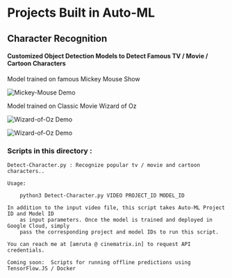 
# Projects Built in Auto-ML

## Character Recognition

#### Customized Object Detection Models to Detect Famous TV / Movie / Cartoon Characters

Model trained on famous Mickey Mouse Show

![Mickey-Mouse Demo](demos/mickey-mouse.gif)

Model trained on Classic Movie Wizard of Oz 

![Wizard-of-Oz Demo](demos/wizard-of-oz-1.gif)

![Wizard-of-Oz Demo](demos/wizard-of-oz-2.gif)

### Scripts in this directory :

	Detect-Character.py : Recognize popular tv / movie and cartoon characters..

	Usage:

		python3 Detect-Character.py VIDEO PROJECT_ID MODEL_ID

	In addition to the input video file, this script takes Auto-ML Project ID and Model ID
        as input parameters. Once the model is trained and deployed in Google Cloud, simply
        pass the corresponding project and model IDs to run this script.

	You can reach me at [amruta @ cinematrix.in] to request API credentials.

	Coming soon:  Scripts for running offline predictions using TensorFlow.JS / Docker


